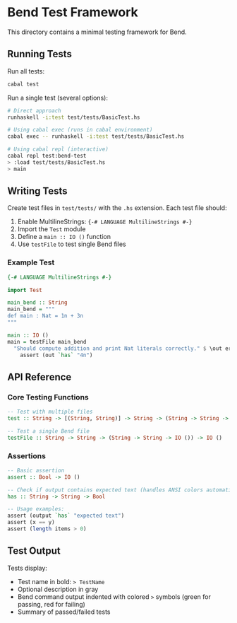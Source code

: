 # Bend Test Framework

This directory contains a minimal testing framework for Bend.

## Running Tests

Run all tests:
```bash
cabal test
```

Run a single test (several options):
```bash
# Direct approach
runhaskell -i:test test/tests/BasicTest.hs

# Using cabal exec (runs in cabal environment)
cabal exec -- runhaskell -i:test test/tests/BasicTest.hs

# Using cabal repl (interactive)
cabal repl test:bend-test
> :load test/tests/BasicTest.hs
> main
```

## Writing Tests

Create test files in `test/tests/` with the `.hs` extension. Each test file should:

1. Enable MultilineStrings: `{-# LANGUAGE MultilineStrings #-}`
2. Import the `Test` module
3. Define a `main :: IO ()` function
4. Use `testFile` to test single Bend files

### Example Test

```haskell
{-# LANGUAGE MultilineStrings #-}

import Test

main_bend :: String
main_bend = """
def main : Nat = 1n + 3n
"""

main :: IO ()
main = testFile main_bend
  "Should compute addition and print Nat literals correctly." $ \out err -> do
    assert (out `has` "4n")
```

## API Reference

### Core Testing Functions

```haskell
-- Test with multiple files
test :: String -> [(String, String)] -> String -> (String -> String -> IO ()) -> IO ()

-- Test a single Bend file
testFile :: String -> String -> (String -> String -> IO ()) -> IO ()
```

### Assertions

```haskell
-- Basic assertion
assert :: Bool -> IO ()

-- Check if output contains expected text (handles ANSI colors automatically)
has :: String -> String -> Bool

-- Usage examples:
assert (output `has` "expected text")
assert (x == y)
assert (length items > 0)
```

## Test Output

Tests display:
- Test name in bold: `> TestName`
- Optional description in gray
- Bend command output indented with colored `>` symbols (green for passing, red for failing)
- Summary of passed/failed tests